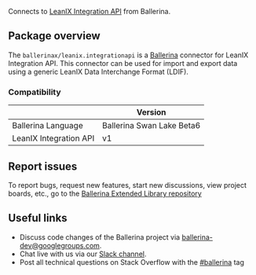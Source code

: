 Connects to [LeanIX Integration API](https://eu.leanix.net/services/integration-api/v1/docs/) from Ballerina.

## Package overview
The `ballerinax/leanix.integrationapi` is a [Ballerina](https://ballerina.io/) connector for LeanIX Integration API. This connector can be used for import and export data using a generic LeanIX Data Interchange Format (LDIF).

### Compatibility
|                        | Version                   |
|------------------------|---------------------------|
| Ballerina Language     | Ballerina Swan Lake Beta6 |
| LeanIX Integration API | v1                        |

## Report issues
To report bugs, request new features, start new discussions, view project boards, etc., go to the [Ballerina Extended Library repository](https://github.com/ballerina-platform/ballerina-extended-library)

## Useful links
- Discuss code changes of the Ballerina project via [ballerina-dev@googlegroups.com](mailto:ballerina-dev@googlegroups.com).
- Chat live with us via our [Slack channel](https://ballerina.io/community/slack/).
- Post all technical questions on Stack Overflow with the [#ballerina](https://stackoverflow.com/questions/tagged/ballerina) tag
